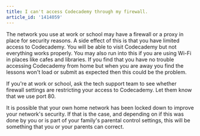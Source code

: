 ```yaml
---
title: I can't access Codecademy through my firewall.
article_id: '1414059'
---
```


The network you use at work or school may have a firewall or a proxy in place for security reasons. A side effect of this is that you have limited access to Codecademy. You will be able to visit Codecademy but not everything works properly. You may also run into this if you are using Wi-Fi in places like cafes and libraries. If you find that you have no trouble accessing Codecademy from home but when you are away you find the lessons won't load or submit as expected then this could be the problem.

If you're at work or school, ask the tech support team to see whether firewall settings are restricting your access to Codecademy. Let them know that we use port 80.

It is possible that your own home network has been locked down to improve your network's security. If that is the case, and depending on if this was done by you or is part of your family's parental control settings, this will be something that you or your parents can correct.
